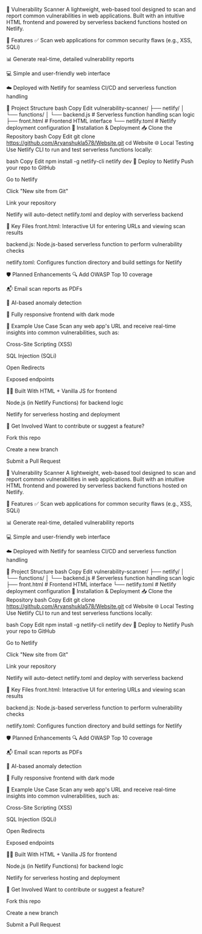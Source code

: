 🔐 Vulnerability Scanner
A lightweight, web-based tool designed to scan and report common vulnerabilities in web applications. Built with an intuitive HTML frontend and powered by serverless backend functions hosted on Netlify.

🚀 Features
✅ Scan web applications for common security flaws (e.g., XSS, SQLi)

📊 Generate real-time, detailed vulnerability reports

💻 Simple and user-friendly web interface

☁️ Deployed with Netlify for seamless CI/CD and serverless function handling

🧱 Project Structure
bash
Copy
Edit
vulnerability-scanner/
├── netlify/
│   └── functions/
│       └── backend.js         # Serverless function handling scan logic
├── front.html                 # Frontend HTML interface
└── netlify.toml               # Netlify deployment configuration
🔧 Installation & Deployment
📥 Clone the Repository
bash
Copy
Edit
git clone https://github.com/Aryanshukla578/Website.git
cd Website
🌐 Local Testing
Use Netlify CLI to run and test serverless functions locally:

bash
Copy
Edit
npm install -g netlify-cli
netlify dev
🚀 Deploy to Netlify
Push your repo to GitHub

Go to Netlify

Click "New site from Git"

Link your repository

Netlify will auto-detect netlify.toml and deploy with serverless backend

📁 Key Files
front.html: Interactive UI for entering URLs and viewing scan results

backend.js: Node.js-based serverless function to perform vulnerability checks

netlify.toml: Configures function directory and build settings for Netlify

🛡️ Planned Enhancements
🔍 Add OWASP Top 10 coverage

📬 Email scan reports as PDFs

🧠 AI-based anomaly detection

🎨 Fully responsive frontend with dark mode

🤖 Example Use Case
Scan any web app's URL and receive real-time insights into common vulnerabilities, such as:

Cross-Site Scripting (XSS)

SQL Injection (SQLi)

Open Redirects

Exposed endpoints

👨‍💻 Built With
HTML + Vanilla JS for frontend

Node.js (in Netlify Functions) for backend logic

Netlify for serverless hosting and deployment

📢 Get Involved
Want to contribute or suggest a feature?

Fork this repo

Create a new branch

Submit a Pull Request

🔐 Vulnerability Scanner
A lightweight, web-based tool designed to scan and report common vulnerabilities in web applications. Built with an intuitive HTML frontend and powered by serverless backend functions hosted on Netlify.

🚀 Features
✅ Scan web applications for common security flaws (e.g., XSS, SQLi)

📊 Generate real-time, detailed vulnerability reports

💻 Simple and user-friendly web interface

☁️ Deployed with Netlify for seamless CI/CD and serverless function handling

🧱 Project Structure
bash
Copy
Edit
vulnerability-scanner/
├── netlify/
│   └── functions/
│       └── backend.js         # Serverless function handling scan logic
├── front.html                 # Frontend HTML interface
└── netlify.toml               # Netlify deployment configuration
🔧 Installation & Deployment
📥 Clone the Repository
bash
Copy
Edit
git clone https://github.com/Aryanshukla578/Website.git
cd Website
🌐 Local Testing
Use Netlify CLI to run and test serverless functions locally:

bash
Copy
Edit
npm install -g netlify-cli
netlify dev
🚀 Deploy to Netlify
Push your repo to GitHub

Go to Netlify

Click "New site from Git"

Link your repository

Netlify will auto-detect netlify.toml and deploy with serverless backend

📁 Key Files
front.html: Interactive UI for entering URLs and viewing scan results

backend.js: Node.js-based serverless function to perform vulnerability checks

netlify.toml: Configures function directory and build settings for Netlify

🛡️ Planned Enhancements
🔍 Add OWASP Top 10 coverage

📬 Email scan reports as PDFs

🧠 AI-based anomaly detection

🎨 Fully responsive frontend with dark mode

🤖 Example Use Case
Scan any web app's URL and receive real-time insights into common vulnerabilities, such as:

Cross-Site Scripting (XSS)

SQL Injection (SQLi)

Open Redirects

Exposed endpoints

👨‍💻 Built With
HTML + Vanilla JS for frontend

Node.js (in Netlify Functions) for backend logic

Netlify for serverless hosting and deployment

📢 Get Involved
Want to contribute or suggest a feature?

Fork this repo

Create a new branch

Submit a Pull Request

